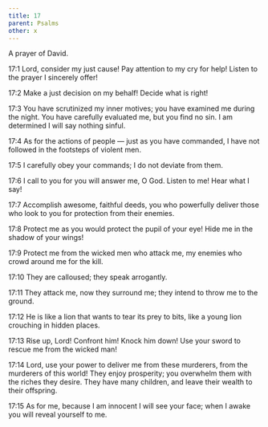 ```yaml
---
title: 17
parent: Psalms
other: x
---
```



A prayer of David.

<a name="17:1">17:1</a> Lord, consider my just cause!
Pay attention to my cry for help!
Listen to the prayer
I sincerely offer!

<a name="17:2">17:2</a> Make a just decision on my behalf!
Decide what is right!

<a name="17:3">17:3</a> You have scrutinized my inner motives;
you have examined me during the night.
You have carefully evaluated me, but you find no sin.
I am determined I will say nothing sinful.

<a name="17:4">17:4</a> As for the actions of people — 
just as you have commanded,
I have not followed in the footsteps of violent men.

<a name="17:5">17:5</a> I carefully obey your commands;
I do not deviate from them.

<a name="17:6">17:6</a> I call to you for you will answer me, O God.
Listen to me!
Hear what I say!

<a name="17:7">17:7</a> Accomplish awesome, faithful deeds,
you who powerfully deliver those who look to you for protection from their enemies.

<a name="17:8">17:8</a> Protect me as you would protect the pupil of your eye!
Hide me in the shadow of your wings!

<a name="17:9">17:9</a> Protect me from the wicked men who attack me,
my enemies who crowd around me for the kill.

<a name="17:10">17:10</a> They are calloused;
they speak arrogantly.

<a name="17:11">17:11</a> They attack me, now they surround me;
they intend to throw me to the ground.

<a name="17:12">17:12</a> He is like a lion that wants to tear its prey to bits,
like a young lion crouching in hidden places.

<a name="17:13">17:13</a> Rise up, Lord!
Confront him! Knock him down!
Use your sword to rescue me from the wicked man!

<a name="17:14">17:14</a> Lord, use your power to deliver me from these murderers,
from the murderers of this world!
They enjoy prosperity;
you overwhelm them with the riches they desire.
They have many children,
and leave their wealth to their offspring.

<a name="17:15">17:15</a> As for me, because I am innocent I will see your face;
when I awake you will reveal yourself to me.